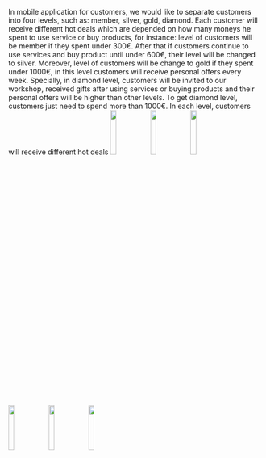 In mobile application for customers, we would like to separate customers into four levels, such as: member, silver, gold, diamond. Each customer will receive different hot deals which are depended on how many moneys he spent to use service or buy products, for instance: level of customers will be member if they spent under 300€. After that if customers continue to use services and buy product until under 600€, their level will be changed to silver. Moreover, level of customers will be change to gold if they spent under 1000€, in this level customers will receive personal offers every week. Specially, in diamond level, customers will be invited to our workshop, received gifts after using services or buying products and their personal offers will be higher than other levels. To get diamond level, customers just need to spend more than 1000€. In each level, customers will receive different hot deals 
<img src="https://cloud.githubusercontent.com/assets/4307137/10105283/251b6868-63ae-11e5-9918-b789d9d682ec.png" width="15%"></img> <img src="https://cloud.githubusercontent.com/assets/4307137/10105290/2a183f3a-63ae-11e5-9380-50d9f6d8afd6.png" width="15%"></img> <img src="https://cloud.githubusercontent.com/assets/4307137/10105284/26aa7ad4-63ae-11e5-88b7-bc523a095c9f.png" width="15%"></img> <img src="https://cloud.githubusercontent.com/assets/4307137/10105288/28698fae-63ae-11e5-8ba7-a62360a8e8a7.png" width="15%"></img> <img src="https://cloud.githubusercontent.com/assets/4307137/10105283/251b6868-63ae-11e5-9918-b789d9d682ec.png" width="15%"></img> <img src="https://cloud.githubusercontent.com/assets/4307137/10105290/2a183f3a-63ae-11e5-9380-50d9f6d8afd6.png" width="15%"></img> 
